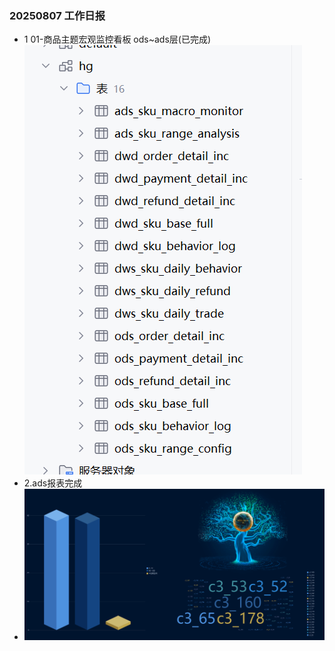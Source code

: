 ### 20250807 工作日报
* 1 01-商品主题宏观监控看板 ods~ads层(已完成)
![img.png](img.png)
* 2.ads报表完成
* ![img_1.png](img_1.png)